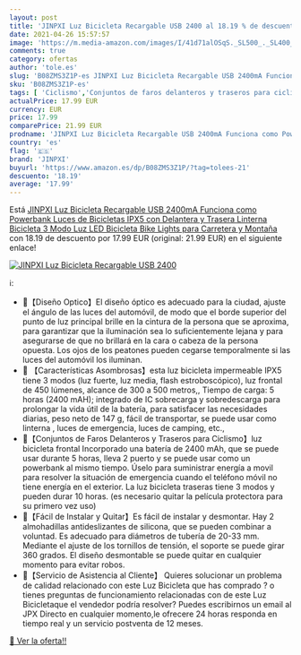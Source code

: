 ```yaml
---
layout: post
title: 'JINPXI Luz Bicicleta Recargable USB 2400 al 18.19 % de descuento'
date: 2021-04-26 15:57:57
image: 'https://m.media-amazon.com/images/I/41d71alOSqS._SL500_._SL400_.jpg'
comments: true
category: ofertas
author: 'tole.es'
slug: 'B08ZMS3Z1P-es JINPXI Luz Bicicleta Recargable USB 2400mA Funciona como...'
sku: 'B08ZMS3Z1P-es'
tags: [ 'Ciclismo','Conjuntos de faros delanteros y traseros para ciclismo','Deportes y aire libre','Luces y reflectores de ciclismo','Ropa y equipo para deportes','bicicleta','jinpxi', ]
actualPrice: 17.99 EUR
currency: EUR
price: 17.99
comparePrice: 21.99 EUR
prodname: 'JINPXI Luz Bicicleta Recargable USB 2400mA Funciona como Powerbank  Luces de Bicicletas IPX5 con Delantera y Trasera Linterna Bicicleta 3 Modo  Luz LED Bicicleta Bike Lights para Carretera y Montaña'
country: 'es'
flag: '🇪🇸'
brand: 'JINPXI'
buyurl: 'https://www.amazon.es/dp/B08ZMS3Z1P/?tag=tolees-21'
descuento: '18.19'
average: '17.99'
---
```


Está [JINPXI Luz Bicicleta Recargable USB 2400mA Funciona como Powerbank  Luces de Bicicletas IPX5 con Delantera y Trasera Linterna Bicicleta 3 Modo  Luz LED Bicicleta Bike Lights para Carretera y Montaña](https://www.amazon.es/dp/B08ZMS3Z1P/?tag=tolees-21) con 18.19 de descuento por 17.99 EUR (original: 21.99 EUR) en el siguiente enlace!

[![JINPXI Luz Bicicleta Recargable USB 2400](https://m.media-amazon.com/images/I/41d71alOSqS._SL500_._SL400_.jpg)](https://www.amazon.es/dp/B08ZMS3Z1P/?tag=tolees-21)

ℹ️:

- 🚴【Diseño Optico】El diseño óptico es adecuado para la ciudad, ajuste el ángulo de las luces del automóvil, de modo que el borde superior del punto de luz principal brille en la cintura de la persona que se aproxima, para garantizar que la iluminación sea lo suficientemente lejana y para asegurarse de que no brillará en la cara o cabeza de la persona opuesta. Los ojos de los peatones pueden cegarse temporalmente si las luces del automóvil los iluminan.
- 🚴 【Características Asombrosas】esta luz bicicleta impermeable IPX5 tiene 3 modos (luz fuerte, luz media, flash estroboscópico), luz frontal de 450 lúmenes, alcance de 300 a 500 metros,, Tiempo de carga: 5 horas (2400 mAH); integrado de IC sobrecarga y sobredescarga para prolongar la vida útil de la batería, para satisfacer las necesidades diarias, peso neto de 147 g, fácil de transportar, se puede usar como linterna , luces de emergencia, luces de camping, etc.,
- 🚴【Conjuntos de Faros Delanteros y Traseros para Ciclismo】luz bicicleta frontal Incorporado una batería de 2400 mAh, que se puede usar durante 5 horas, lleva 2 puerto y se puede usar como un powerbank al mismo tiempo. Úselo para suministrar energía a movil para resolver la situación de emergencia cuando el teléfono móvil no tiene energía en el exterior. La luz bicicleta traseras tiene 3 modos y pueden durar 10 horas. (es necesario quitar la película protectora para su primero vez uso)
- 🚴【Fácil de Instalar y Quitar】Es fácil de instalar y desmontar. Hay 2 almohadillas antideslizantes de silicona, que se pueden combinar a voluntad. Es adecuado para diámetros de tubería de 20-33 mm. Mediante el ajuste de los tornillos de tensión, el soporte se puede girar 360 grados. El diseño desmontable se puede quitar en cualquier momento para evitar robos.
- 🚴【Servicio de Asistencia al Cliente】 Quieres solucionar un problema de calidad relacionado con este Luz Bicicleta que has comprado ? o tienes preguntas de funcionamiento relacionadas con de este Luz Bicicletaque el vendedor podría resolver? Puedes escribirnos un email al JPX Directo en cualquier momento,le ofrecere 24 horas responda en tiempo real y un servicio postventa de 12 meses.

[🛒 Ver la oferta!!](https://www.amazon.es/dp/B08ZMS3Z1P/?tag=tolees-21)
